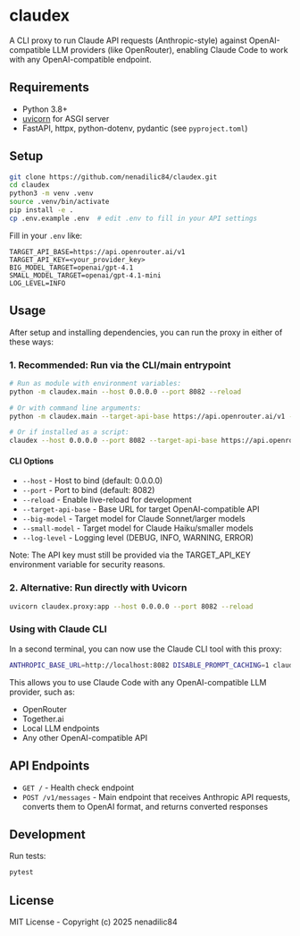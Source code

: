# claudex

A CLI proxy to run Claude API requests (Anthropic-style) against OpenAI-compatible LLM providers (like OpenRouter), enabling Claude Code to work with any OpenAI-compatible endpoint.

## Requirements

- Python 3.8+
- [uvicorn](https://www.uvicorn.org/) for ASGI server
- FastAPI, httpx, python-dotenv, pydantic (see `pyproject.toml`)

## Setup

```bash
git clone https://github.com/nenadilic84/claudex.git
cd claudex
python3 -m venv .venv
source .venv/bin/activate
pip install -e .
cp .env.example .env  # edit .env to fill in your API settings
```

Fill in your `.env` like:
```
TARGET_API_BASE=https://api.openrouter.ai/v1
TARGET_API_KEY=<your_provider_key>
BIG_MODEL_TARGET=openai/gpt-4.1
SMALL_MODEL_TARGET=openai/gpt-4.1-mini
LOG_LEVEL=INFO
```

## Usage

After setup and installing dependencies, you can run the proxy in either of these ways:

### 1. Recommended: Run via the CLI/main entrypoint

```bash
# Run as module with environment variables:
python -m claudex.main --host 0.0.0.0 --port 8082 --reload

# Or with command line arguments:
python -m claudex.main --target-api-base https://api.openrouter.ai/v1 --big-model openai/gpt-4.1 --small-model openai/gpt-4.1-mini --log-level INFO

# Or if installed as a script:
claudex --host 0.0.0.0 --port 8082 --target-api-base https://api.openrouter.ai/v1 --big-model openai/gpt-4.1 --small-model openai/gpt-4.1-mini
```

#### CLI Options

- `--host` - Host to bind (default: 0.0.0.0)
- `--port` - Port to bind (default: 8082)
- `--reload` - Enable live-reload for development
- `--target-api-base` - Base URL for target OpenAI-compatible API
- `--big-model` - Target model for Claude Sonnet/larger models
- `--small-model` - Target model for Claude Haiku/smaller models
- `--log-level` - Logging level (DEBUG, INFO, WARNING, ERROR)

Note: The API key must still be provided via the TARGET_API_KEY environment variable for security reasons.

### 2. Alternative: Run directly with Uvicorn

```bash
uvicorn claudex.proxy:app --host 0.0.0.0 --port 8082 --reload
```

### Using with Claude CLI

In a second terminal, you can now use the Claude CLI tool with this proxy:

```bash
ANTHROPIC_BASE_URL=http://localhost:8082 DISABLE_PROMPT_CACHING=1 claude
```

This allows you to use Claude Code with any OpenAI-compatible LLM provider, such as:
- OpenRouter
- Together.ai
- Local LLM endpoints
- Any other OpenAI-compatible API

## API Endpoints

- `GET /` - Health check endpoint
- `POST /v1/messages` - Main endpoint that receives Anthropic API requests, converts them to OpenAI format, and returns converted responses

## Development

Run tests:
```bash
pytest
```

## License

MIT License - Copyright (c) 2025 nenadilic84